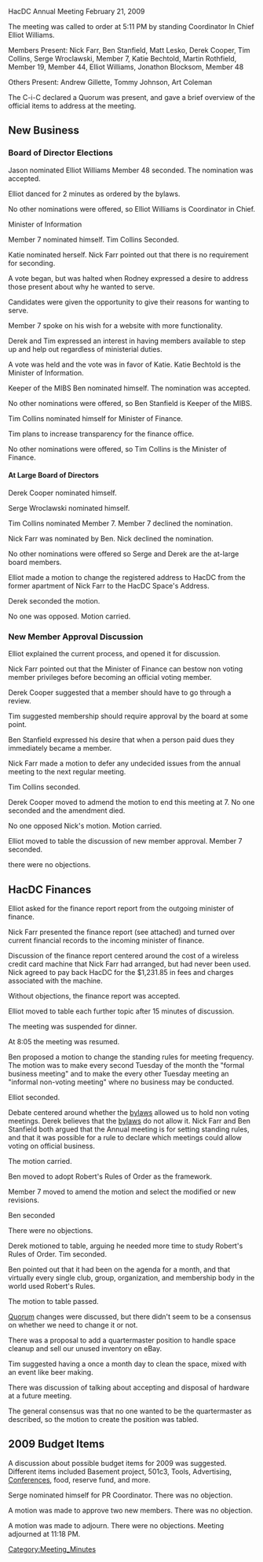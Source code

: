 HacDC Annual Meeting February 21, 2009

The meeting was called to order at 5:11 PM by standing Coordinator In
Chief Elliot Williams.

Members Present: Nick Farr, Ben Stanfield, Matt Lesko, Derek Cooper, Tim
Collins, Serge Wroclawski, Member 7, Katie Bechtold, Martin Rothfield,
Member 19, Member 44, Elliot Williams, Jonathon Blocksom, Member 48

Others Present: Andrew Gillette, Tommy Johnson, Art Coleman

The C-i-C declared a Quorum was present, and gave a brief overview of
the official items to address at the meeting.

## New Business

### Board of Director Elections

Jason nominated Elliot Williams Member 48 seconded. The nomination was
accepted.

Elliot danced for 2 minutes as ordered by the bylaws.

No other nominations were offered, so Elliot Williams is Coordinator in
Chief.

Minister of Information

Member 7 nominated himself. Tim Collins Seconded.

Katie nominated herself. Nick Farr pointed out that there is no
requirement for seconding.

A vote began, but was halted when Rodney expressed a desire to address
those present about why he wanted to serve.

Candidates were given the opportunity to give their reasons for wanting
to serve.

Member 7 spoke on his wish for a website with more functionality.

Derek and Tim expressed an interest in having members available to step
up and help out regardless of ministerial duties.

A vote was held and the vote was in favor of Katie. Katie Bechtold is
the Minister of Information.

Keeper of the MIBS Ben nominated himself. The nomination was accepted.

No other nominations were offered, so Ben Stanfield is Keeper of the
MIBS.

Tim Collins nominated himself for Minister of Finance.

Tim plans to increase transparency for the finance office.

No other nominations were offered, so Tim Collins is the Minister of
Finance.

#### At Large Board of Directors

Derek Cooper nominated himself.

Serge Wroclawski nominated himself.

Tim Collins nominated Member 7. Member 7 declined the nomination.

Nick Farr was nominated by Ben. Nick declined the nomination.

No other nominations were offered so Serge and Derek are the at-large
board members.

Elliot made a motion to change the registered address to HacDC from the
former apartment of Nick Farr to the HacDC Space's Address.

Derek seconded the motion.

No one was opposed. Motion carried.

### New Member Approval Discussion

Elliot explained the current process, and opened it for discussion.

Nick Farr pointed out that the Minister of Finance can bestow non voting
member privileges before becoming an official voting member.

Derek Cooper suggested that a member should have to go through a review.

Tim suggested membership should require approval by the board at some
point.

Ben Stanfield expressed his desire that when a person paid dues they
immediately became a member.

Nick Farr made a motion to defer any undecided issues from the annual
meeting to the next regular meeting.

Tim Collins seconded.

Derek Cooper moved to admend the motion to end this meeting at 7. No one
seconded and the amendment died.

No one opposed Nick's motion. Motion carried.

Elliot moved to table the discussion of new member approval. Member 7
seconded.

there were no objections.

## HacDC Finances

Elliot asked for the finance report report from the outgoing minister of
finance.

Nick Farr presented the finance report (see attached) and turned over
current financial records to the incoming minister of finance.

Discussion of the finance report centered around the cost of a wireless
credit card machine that Nick Farr had arranged, but had never been
used. Nick agreed to pay back HacDC for the \$1,231.85 in fees and
charges associated with the machine.

Without objections, the finance report was accepted.

Elliot moved to table each further topic after 15 minutes of discussion.

The meeting was suspended for dinner.

At 8:05 the meeting was resumed.

Ben proposed a motion to change the standing rules for meeting
frequency. The motion was to make every second Tuesday of the month the
"formal business meeting" and to make the every other Tuesday meeting an
"informal non-voting meeting" where no business may be conducted.

Elliot seconded.

Debate centered around whether the [bylaws](bylaws "wikilink") allowed
us to hold non voting meetings. Derek believes that the
[bylaws](bylaws "wikilink") do not allow it. Nick Farr and Ben Stanfield
both argued that the Annual meeting is for setting standing rules, and
that it was possible for a rule to declare which meetings could allow
voting on official business.

The motion carried.

Ben moved to adopt Robert's Rules of Order as the framework.

Member 7 moved to amend the motion and select the modified or new
revisions.

Ben seconded

There were no objections.

Derek motioned to table, arguing he needed more time to study Robert's
Rules of Order. Tim seconded.

Ben pointed out that it had been on the agenda for a month, and that
virtually every single club, group, organization, and membership body in
the world used Robert's Rules.

The motion to table passed.

[Quorum](Quorum "wikilink") changes were discussed, but there didn't
seem to be a consensus on whether we need to change it or not.

There was a proposal to add a quartermaster position to handle space
cleanup and sell our unused inventory on eBay.

Tim suggested having a once a month day to clean the space, mixed with
an event like beer making.

There was discussion of talking about accepting and disposal of hardware
at a future meeting.

The general consensus was that no one wanted to be the quartermaster as
described, so the motion to create the position was tabled.

## 2009 Budget Items

A discussion about possible budget items for 2009 was suggested.
Different items included Basement project, 501c3, Tools, Advertising,
[Conferences](Conferences "wikilink"), food, reserve fund, and more.

Serge nominated himself for PR Coordinator. There was no objection.

A motion was made to approve two new members. There was no objection.

A motion was made to adjourn. There were no objections. Meeting
adjourned at 11:18 PM.

[Category:Meeting_Minutes](Category:Meeting_Minutes "wikilink")